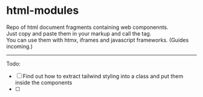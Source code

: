 # html-modules

Repo of html document fragments containing web componennts.  
Just copy and paste them in your markup and call the tag.  
You can use them with htmx, iframes and javascript frameworks. (Guides incoming.)

---

Todo:

- [ ] Find out how to extract tailwind styling into a class and put them inside the components
- [ ] 
